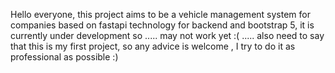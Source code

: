 Hello everyone, this project aims to be a vehicle management system for companies based on fastapi technology for backend and bootstrap 5, 
it is currently under development so ..... may not work yet :( ..... also need to say that this is my first project,
so any advice is welcome , I try to do it as professional as possible :)
